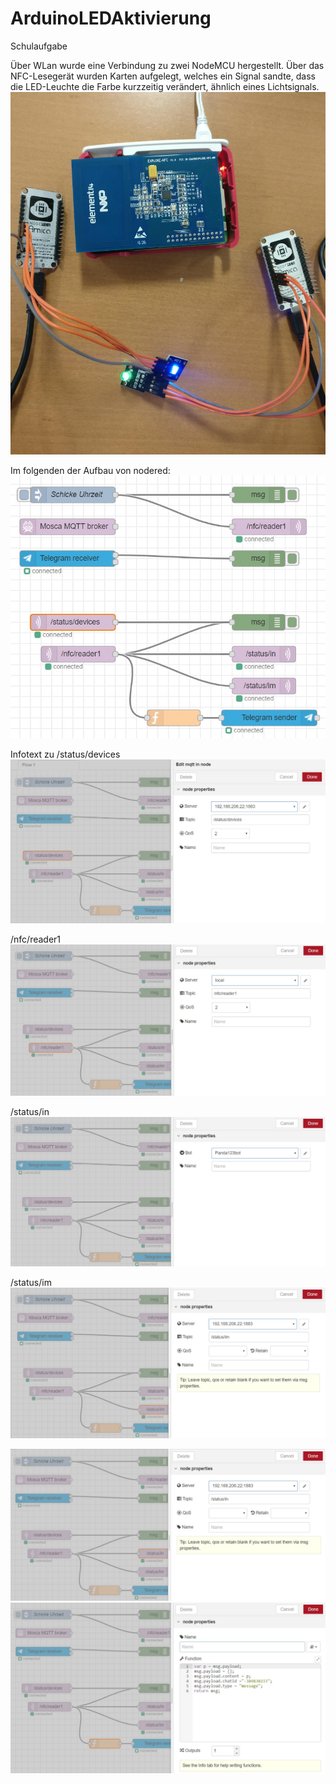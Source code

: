 # ArduinoLEDAktivierung
Schulaufgabe

Über WLan wurde eine Verbindung zu zwei NodeMCU hergestellt. Über das NFC-Lesegerät wurden Karten aufgelegt, welches ein Signal sandte, dass die LED-Leuchte die Farbe kurzzeitig verändert, ähnlich eines Lichtsignals.
<img src="724254e9-701f-4c8b-bbc6-2cd3a5bc6126.jpg">
 	
Im folgenden der Aufbau von nodered:
<img src="df32135c-4f47-4207-a996-c38bd0b19822.jpg">

Infotext zu
/status/devices
<img src="753e5bd8-3d22-4632-94e2-8fa30d9b03a8.jpg">

/nfc/reader1
<img src="b12e79c4-08de-4ecd-8339-b53b524df982.jpg">

/status/in
<img src="ec979cec-e4cb-4844-a327-dbb8959a7c5f.jpg">

/status/im
<img src="0e8d0af3-3df9-4fd3-9e02-a08bd3e9b5f9.jpg">

<img src="9d4947ae-602c-43ba-a62e-e0970cb7cea9.jpg">

<img src="439c575e-886a-4fbb-b347-b71f1feb0e71.jpg">



